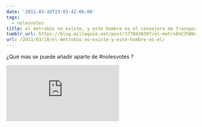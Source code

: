 ```yaml
---
date: '2011-03-10T23:03:42-06:00'
tags:
  - nolesvotes
title: el metrobús no existe, y este hombre es el consejero de transportes de Madrid (PP)
tumblr_url: https://blog.millaguie.net/post/3770430307/el-metrob%C3%BAs-no-existe-y-este-hombre-es-el
url: /2011/03/10/el-metrobús-no-existe-y-este-hombre-es-el/
---
```


¿Qué mas se puede añadir aparte de #nolesvotes ?

<iframe allowtransparency="true" src="http://twaud.io/embed/qGbC" frameborder="0" scrolling="no"></iframe>
